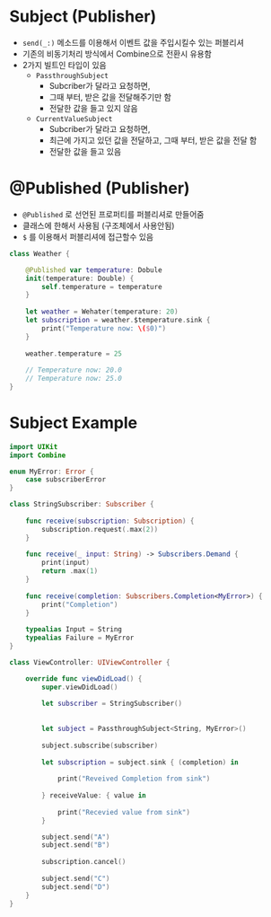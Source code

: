 # Subject (Publisher)

- `send(_:)`  메소드를 이용해서 이벤트 값을 주입시킬수 있는 퍼블리셔
- 기존의 비동기처리 방식에서 Combine으로 전환시 유용함
- 2가지 빌트인 타입이 있음
    - `PassthroughSubject`
        - Subcriber가 달라고 요청하면,
        - 그때 부터, 받은 값을 전달해주기만 함
        - 전달한 값을 들고 있지 않음
    - `CurrentValueSubject`
        - Subcriber가 달라고 요청하면,
        - 최근에 가지고 있던 값을 전달하고, 그때 부터, 받은 값을 전달 함
        - 전달한 값을 들고 있음
# @Published (Publisher)
- `@Published` 로 선언된 프로퍼티를 퍼블리셔로 만들어줌
- 클래스에 한해서 사용됨 (구조체에서 사용안됨)
- `$` 를 이용해서 퍼블리셔에 접근할수 있음

```swift
class Weather {

    @Published var temperature: Dobule
    init(temperature: Double) {
        self.temperature = temperature
    }
    
    let weather = Wehater(temperature: 20)
    let subscription = weather.$temperature.sink {
        print("Temperature now: \($0)")
    }
    
    weather.temperature = 25 
    
    // Temperature now: 20.0
    // Temperature now: 25.0
}
```

# Subject Example 

```swift
import UIKit
import Combine

enum MyError: Error {
    case subscriberError
}

class StringSubscriber: Subscriber {
    
    func receive(subscription: Subscription) {
        subscription.request(.max(2))
    }
    
    func receive(_ input: String) -> Subscribers.Demand {
        print(input)
        return .max(1)
    }
    
    func receive(completion: Subscribers.Completion<MyError>) {
        print("Completion")
    }
    
    typealias Input = String
    typealias Failure = MyError
}

class ViewController: UIViewController {

    override func viewDidLoad() {
        super.viewDidLoad()
        
        let subscriber = StringSubscriber()
        
        
        let subject = PassthroughSubject<String, MyError>()
        
        subject.subscribe(subscriber)
        
        let subscription = subject.sink { (completion) in
            
            print("Reveived Completion from sink")
            
        } receiveValue: { value in
            
            print("Recevied value from sink")
        }

        subject.send("A")
        subject.send("B")
        
        subscription.cancel()
        
        subject.send("C")
        subject.send("D")
    }
}
``` 
